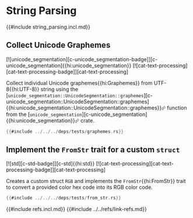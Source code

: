 # String Parsing

{{#include string_parsing.incl.md}}

## Collect Unicode Graphemes

[![unicode_segmentation][c-unicode_segmentation-badge]][c-unicode_segmentation]{{hi:unicode_segmentation}}  [![cat-text-processing][cat-text-processing-badge]][cat-text-processing]

Collect individual Unicode graphemes{{hi:Graphemes}} from UTF-8{{hi:UTF-8}} string using the [`unicode_segmentation::UnicodeSegmentation::graphemes`][c-unicode_segmentation::UnicodeSegmentation::graphemes]{{hi:unicode_segmentation::UnicodeSegmentation::graphemes}}⮳ function from the [`unicode_segmentation`][c-unicode_segmentation]{{hi:unicode_segmentation}}⮳ crate.

```rust
{{#include ../../../deps/tests/graphemes.rs}}
```

## Implement the `FromStr` trait for a custom `struct`

[![std][c-std-badge]][c-std]{{hi:std}}  [![cat-text-processing][cat-text-processing-badge]][cat-text-processing]

Creates a custom struct `RGB` and implements the `FromStr`{{hi:FromStr}} trait to convert a provided color hex code into its RGB color code.

```rust
{{#include ../../../deps/tests/from_str.rs}}
```

{{#include refs.incl.md}}
{{#include ../../refs/link-refs.md}}

<div class="hidden">
</div>
